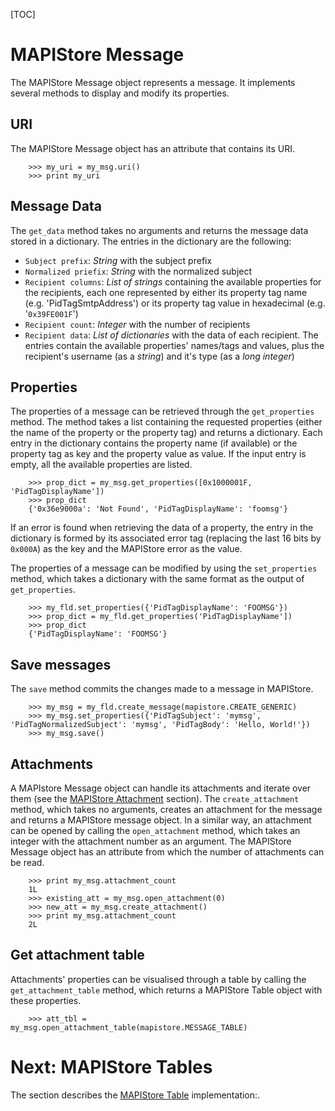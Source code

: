 [TOC]

# MAPIStore Message #

The MAPIStore Message object represents a message. It implements several methods
to display and modify its properties.

## URI ##

The MAPIStore Message object has an attribute that contains its URI.

        >>> my_uri = my_msg.uri()
        >>> print my_uri

## Message Data ##

The `get_data` method takes no arguments and returns the message data stored in
a dictionary. The entries in the dictionary are the following:

 - `Subject prefix`: *String* with the subject prefix
 - `Normalized priefix`: *String* with the normalized subject
 - `Recipient columns`: *List of strings* containing the available properties
     for the recipients, each one represented by either its property tag name
     (e.g. 'PidTagSmtpAddress') or its property tag value in hexadecimal (e.g.
     '`0x39FE001F`')
 - `Recipient count`: *Integer* with the number of recipients
 - `Recipient data`: *List of dictionaries* with the data of each recipient. The
     entries contain the available properties' names/tags and values, plus the
     recipient's username (as a *string*) and it's type (as a *long integer*)
 
## Properties ##

The properties of a message can be retrieved through the `get_properties`
method. The method takes a list containing the requested properties (either the
name of the property or the property tag) and returns a dictionary. Each entry
in the dictionary contains the property name (if available) or the property tag
as key and the property value as value. If the input entry is empty, all the
available properties are listed.

        >>> prop_dict = my_msg.get_properties([0x1000001F, 'PidTagDisplayName'])
        >>> prop_dict
        {'0x36e9000a': 'Not Found', 'PidTagDisplayName': 'foomsg'}

If an error is found when retrieving the data of a property, the entry in the
dictionary is formed by its associated error tag (replacing the last 16 bits by
`0x000A`) as the key and the MAPIStore error as the value.

The properties of a message can be modified by using the `set_properties`
method, which takes a dictionary with the same format as the output of
`get_properties`.

        >>> my_fld.set_properties({'PidTagDisplayName': 'FOOMSG'})
        >>> prop_dict = my_fld.get_properties('PidTagDisplayName'])
        >>> prop_dict
        {'PidTagDisplayName': 'FOOMSG'}

## Save messages ##

The `save` method commits the changes made to a message in MAPIStore.

        >>> my_msg = my_fld.create_message(mapistore.CREATE_GENERIC)
        >>> my_msg.set_properties({'PidTagSubject': 'mymsg', 'PidTagNormalizedSubject': 'mymsg', 'PidTagBody': 'Hello, World!'})
        >>> my_msg.save()


## Attachments ##

A MAPIstore Message object can handle its attachments and iterate over them (see
the [MAPIStore Attachment](mapistoreatt.html) section). The `create_attachment`
method, which takes no arguments, creates an attachment for the message and
returns a MAPIStore message object. In a similar way, an attachment can be
opened by calling the `open_attachment` method, which takes an integer with the
attachment number as an argument. The MAPIStore Message object has an attribute
from which the number of attachments can be read.

        >>> print my_msg.attachment_count
        1L
        >>> existing_att = my_msg.open_attachment(0)
        >>> new_att = my_msg.create_attachment()
        >>> print my_msg.attachment_count
        2L

## Get attachment table ##

Attachments' properties can be visualised through a table by calling the
`get_attachment_table` method, which returns a MAPIStore Table object with
these properties.

        >>> att_tbl = my_msg.open_attachment_table(mapistore.MESSAGE_TABLE)

# Next: MAPIStore Tables #

The section describes the [MAPIStore Table](mapistoretbl.html) implementation:.
